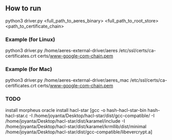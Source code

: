 ## How to run

python3 driver.py <full_path_to_aeres_binary> <full_path_to_root_store> <path_to_certificate_chain>

### Example (for Linux)

python3 driver.py /home/aeres-external-driver/aeres /etc/ssl/certs/ca-certificates.crt certs/www-google-com-chain.pem

### Example (for Mac)

python3 driver.py /home/aeres-external-driver/aeres_mac /etc/ssl/certs/ca-certificates.crt certs/www-google-com-chain.pem


### TODO

install morpheus oracle
install hacl-star [gcc -o hash-hacl-star-bin hash-hacl-star.c -I /home/joyanta/Desktop/hacl-star/dist/gcc-compatible/ -I /home/joyanta/Desktop/hacl-star/dist/karamel/include -I /home/joyanta/Desktop/hacl-star/dist/karamel/krmllib/dist/minimal /home/joyanta/Desktop/hacl-star/dist/gcc-compatible/libevercrypt.a]